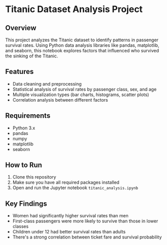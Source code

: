 # Titanic Dataset Analysis Project

## Overview
This project analyzes the Titanic dataset to identify patterns in passenger survival rates. Using Python data analysis libraries like pandas, matplotlib, and seaborn, this notebook explores factors that influenced who survived the sinking of the Titanic.

## Features
- Data cleaning and preprocessing
- Statistical analysis of survival rates by passenger class, sex, and age
- Multiple visualization types (bar charts, histograms, scatter plots)
- Correlation analysis between different factors

## Requirements
- Python 3.x
- pandas
- numpy
- matplotlib
- seaborn

## How to Run
1. Clone this repository
2. Make sure you have all required packages installed
3. Open and run the Jupyter notebook `titanic_analysis.ipynb`

## Key Findings
- Women had significantly higher survival rates than men
- First-class passengers were more likely to survive than those in lower classes
- Children under 12 had better survival rates than adults
- There's a strong correlation between ticket fare and survival probability
